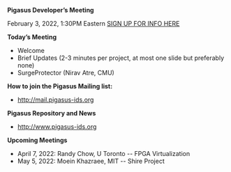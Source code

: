
**Pigasus Developer’s Meeting**

February 3, 2022, 1:30PM Eastern
[SIGN UP FOR INFO HERE](http://mail.pigasus-ids.org)

**Today’s Meeting**



* Welcome 
* Brief Updates (2-3 minutes per project, at most one slide but preferably none)
* SurgeProtector (Nirav Atre, CMU)

**How to join the Pigasus Mailing list:**

* http://mail.pigasus-ids.org

**Pigasus Repository and News**

* http://www.pigasus-ids.org

**Upcoming Meetings**

* April 7, 2022:  Randy Chow, U Toronto -- FPGA Virtualization
* May 5, 2022: Moein Khazraee, MIT -- Shire Project
